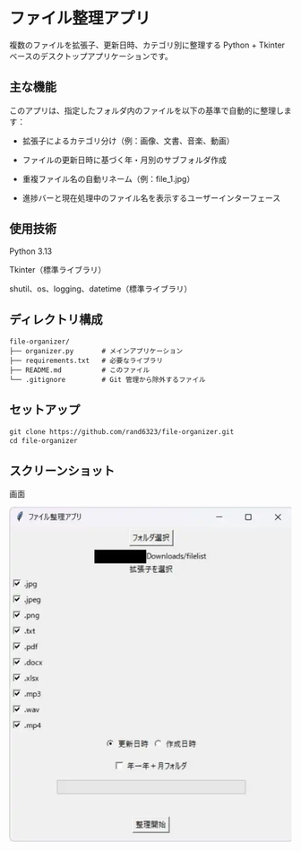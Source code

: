 # ファイル整理アプリ

複数のファイルを拡張子、更新日時、カテゴリ別に整理する Python + Tkinter ベースのデスクトップアプリケーションです。

## 主な機能
このアプリは、指定したフォルダ内のファイルを以下の基準で自動的に整理します：

- 拡張子によるカテゴリ分け（例：画像、文書、音楽、動画）

- ファイルの更新日時に基づく年・月別のサブフォルダ作成

- 重複ファイル名の自動リネーム（例：file_1.jpg）

- 進捗バーと現在処理中のファイル名を表示するユーザーインターフェース

## 使用技術
Python 3.13

Tkinter（標準ライブラリ）

shutil、os、logging、datetime（標準ライブラリ）

## ディレクトリ構成

```
file-organizer/
├── organizer.py       # メインアプリケーション
├── requirements.txt   # 必要なライブラリ
├── README.md          # このファイル
└── .gitignore         # Git 管理から除外するファイル
```

## セットアップ
```
git clone https://github.com/rand6323/file-organizer.git
cd file-organizer
```

## スクリーンショット

画面

![画面](./images/file_organizer_screenshot.webp)